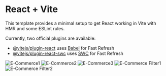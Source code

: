 # React + Vite

This template provides a minimal setup to get React working in Vite with HMR and some ESLint rules.

Currently, two official plugins are available:

- [@vitejs/plugin-react](https://github.com/vitejs/vite-plugin-react/blob/main/packages/plugin-react/README.md) uses [Babel](https://babeljs.io/) for Fast Refresh
- [@vitejs/plugin-react-swc](https://github.com/vitejs/vite-plugin-react-swc) uses [SWC](https://swc.rs/) for Fast Refresh


![E-Commerce1](https://github.com/user-attachments/assets/c0dec118-b6ad-4937-8598-bd185b26ded6)
![E-Commerce2](https://github.com/user-attachments/assets/b115f300-8ee5-4b1e-ab6b-a7c2ca4be262)
![E-Commerce3](https://github.com/user-attachments/assets/437cc57e-688e-435c-a9c8-ada667bc0726)
![E-Commerce Filter1](https://github.com/user-attachments/assets/605c1f46-85a7-43a2-85f5-dd3ae757eecd)
![E-Commerce Filter2](https://github.com/user-attachments/assets/3a0c496f-0616-4c01-b53b-259db2f99847)
